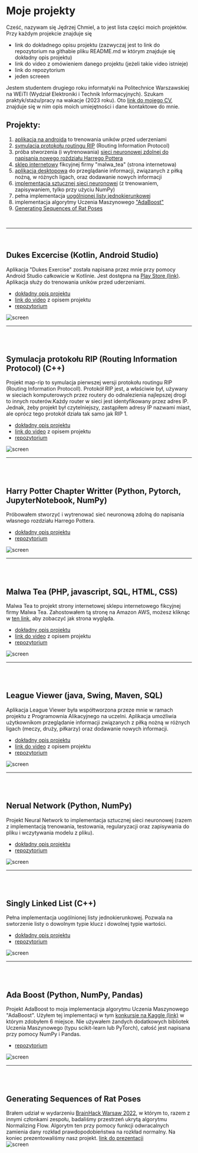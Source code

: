 # Moje projekty

Cześć, nazywam się Jędrzej Chmiel, a to jest lista części moich projektów. Przy każdym projekcie znajduje się
* link do dokładnego opisu projektu (zazwyczaj jest to link do repozytorium na githabie pliku README.md w którym znajduje się dokładny opis projektu)
* link do video z omówieniem danego projektu (jeżeli takie video istnieje)
* link do repozytorium
* jeden screeen

Jestem studentem drugiego roku informatyki na Politechnice Warszawskiej na WEiTI (Wydział Elektroniki i Technik Informacyjnych). Szukam praktyk/stażu/pracy na wakacje (2023 roku). Oto [link do mojego CV](https://drive.google.com/file/d/1d2u861Vr12w9Q92OCCFbtrSiEFWdw6lo/view?usp=share_link), znajduje się w nim opis moich umiejętności i dane kontaktowe do mnie.


## Projekty:
1. [aplikacja na androida](#dukes-excercise-kotlin-android-studio) to trenowania uników przed uderzeniami
2. [symulacja protokołu routingu RIP](#symulacja-protokołu-rip-routing-information-protocol-c) (Routing Information Protocol)
3. próba stworzenia (i wytrenowania) [sieci neuronowej zdolnej do napisania nowego roździału Harrego Pottera](#harry-potter-chapter-writter-python-pytorch-jupyternotebook-numpy)
5. [sklep internetowy](#malwa-tea-php-javascript-sql-html-css) fikcyjnej firmy "malwa_tea" (strona internetowa)
6. [aplikacja desktopowa](#league-viewer-java-swing-maven-sql) do przeglądanie informacji, związanych z piłką nożną, w różnych ligach, oraz dodawanie nowych informacji
7. [implementacja sztucznej sieci neuronowej](#nerual-network-python-numpy) (z trenowaniem, zapisywaniem, tylko przy użyciu NumPy) 
7. pełna implementacja [uogólnionej listy jednokierunkowej](#singly-linked-list-c)
8. implementacja algorytmy Uczenia Maszynowego ["AdaBoost"](#ada-boost-python-numpy-pandas)
9. [Generating Sequences of Rat Poses](#generating-sequences-of-rat-poses)

<br/>

---

<br/>

## Dukes Excercise (Kotlin, Android Studio)
Aplikacja "Dukes Exercise" została napisana przez mnie przy pomocy Android Studio całkowicie w Kotlinie. Jest dostępna na [Play Store (link)](https://play.google.com/store/apps/details?id=zahenta.dukesexercise). Aplikacja służy do trenowania uników przed uderzeniami.
* [dokładny opis projektu](https://github.com/12jerek34jeremi/DukesExcercise/blob/main/README.md)
* [link do video](https://drive.google.com/file/d/14v1DTA3-rx1C68ehiJzEjY5w-fsN8ktP/view?usp=share_link) z opisem projektu
* [repozytorium](https://github.com/12jerek34jeremi/DukesExcercise)

![screen](img/dukes_excercise1.jpg)

---
<br/><br/>
## Symulacja protokołu RIP (Routing Information Protocol) (C++)
Projekt map-rip to symulacja pierwszej wersji protokołu routingu RIP (Routing Information Protocoll). Protokół RIP jest, a właściwie był, używany w sieciach komputerowych przez routery do odnalezienia najlepszej drogi to innych routerów.Każdy router w sieci jest identyfikowany przez adres IP. Jednak, żeby projekt był czytelniejszy, zastąpiłem adresy IP nazwami miast, ale oprócz tego protokół działa tak samo jak RIP 1.
* [dokładny opis projektu](https://github.com/12jerek34jeremi/map_rip_protocol/blob/main/README.md)
* [link do video]() z opisem projektu
* [repozytorium](https://github.com/12jerek34jeremi/map_rip_protocol)

![screen](img/map_rip1.png)

---
<br/><br/>
## Harry Potter Chapter Writter (Python, Pytorch, JupyterNotebook, NumPy)
Próbowałem stworzyć i wytrenować sieć neuronową zdolną do napisania własnego rozdziału Harrego Pottera.
* [dokładny opis projektu](https://github.com/12jerek34jeremi/harry_potter/blob/main/explanation.ipynb)
* [repozytorium](https://github.com/12jerek34jeremi/harry_potter)

![screen](img/harry_potter1.png)

---
<br/><br/>
## Malwa Tea (PHP, javascript, SQL, HTML, CSS)
Malwa Tea to projekt strony internetowej sklepu internetowego fikcyjnej firmy Malwa Tea. Zahostowałem tą stronę na Amazon AWS, możesz kliknąc w [ten link](https://drive.google.com/file/d/1TIuaRz3wrAIUWZIIjwZIPpy4jEbDsXGx/view?usp=share_link), aby zobaczyć jak strona wygląda.
* [dokładny opis projektu](https://github.com/12jerek34jeremi/shop2/blob/main/README.md)
* [link do video](https://drive.google.com/file/d/1TIuaRz3wrAIUWZIIjwZIPpy4jEbDsXGx/view?usp=share_link) z opisem projektu
* [repozytorium](https://github.com/12jerek34jeremi/shop2)

![screen](img/malwa_tea2.png)

---
<br/><br/>
## League Viewer (java, Swing, Maven, SQL)
Aplikacja League Viewer była współtworzona przeze mnie w ramach projektu z Programownia Alikacyjnego na uczelni. Aplikacja umożliwia użytkownikom przeglądanie informacji związanych z piłką nożną w różnych ligach (meczy, druży, piłkarzy) oraz dodawanie nowych informacji.
* [dokładny opis projektu](https://github.com/12jerek34jeremi/league_viewer/blob/main/README.md)
* [link do video](https://drive.google.com/file/d/1v48XZgSmH-Su3g6PAoOSJAcw1wl3UKvi/view?usp=share_link) z opisem projektu
* [repozytorium](https://github.com/12jerek34jeremi/league_viewer)

![screen](img/league_viewer2.png)

---
<br/><br/>
## Nerual Network (Python, NumPy)
Projekt Neural Network to implementacja sztucznej sieci neuronowej (razem z implementacją trenowania, testowania, regularyzacji oraz zapisywania do pliku i wczytywania modelu z pliku).
* [dokładny opis projektu](https://github.com/12jerek34jeremi/Neural-Network/blob/master/notebook.ipynb)
* [repozytorium](https://github.com/12jerek34jeremi/Neural-Network)

![screen](img/neural_network2.png)

---
<br/><br/>
## Singly Linked List (C++)
Pełna implementacja uogólnionej listy jednokierunkowej. Pozwala na swtorzenie listy o dowolnym typie klucz i dowolnej typie wartości.
* [dokładny opis projektu](https://github.com/12jerek34jeremi/SLL/blob/main/README.md)
* [repozytorium](https://github.com/12jerek34jeremi/SLL)

![screen](img/sll1.png)

---
<br/><br/>
## Ada Boost (Python, NumPy, Pandas)
Projekt AdaBoost to moja implementacja algorytmu Uczenia Maszynowego "AdaBoost". Użyłem tej implementacji w tym [konkursie na Kaggle (link)](https://www.kaggle.com/competitions/knsi-golem-bootcamp2021-competition/leaderboard) w którym zdobyłem 6 miejsce. Nie używałem żandych dodatkowych bibliotek Uczenia Maszynowego (typu scikit-learn lub PyTorch), całość jest napisana przy pomocy NumPy i Pandas.
* [repozytorium](https://github.com/12jerek34jeremi/AdaBoost)

![screen](img/adaboost2.png)

---
<br/><br/>
## Generating Sequences of Rat Poses
Brałem udział w wydarzeniu [BrainHack Warsaw 2022](https://brainhackwarsaw.github.io/), w którym to, razem z
innymi członkami zespołu, badaliśmy przestrzeń ukrytą algorytmu
Normalizing Flow. Algorytm ten przy pomocy funkcji odwracalnych zamienia
dany rozkład prawdopodobieństwa na rozkład normalny. Na koniec prezentowaliśmy nasz projekt. [link do prezentacji](https://docs.google.com/presentation/d/1G820T4yWyVaXoxoKl5m7DvrIJ4RtSjMvb2mgWAeKOYU/edit?usp=sharing)<br/>
![screen](img/brainhack1.png)



